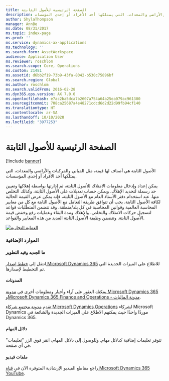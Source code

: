 ```yaml
---
title: الصفحة الرئيسية للأصول الثابتة
description: الأصول الثابتة هي أصناف لها قيمة، مثل المباني والمركبات والأراضي والمعدات، التي يمتلكها أحد الأفراد أو إحدى المؤسسات.
author: ShylaThompson
manager: AnnBe
ms.date: 08/31/2017
ms.topic: index-page
ms.prod: ''
ms.service: dynamics-ax-applications
ms.technology: ''
ms.search.form: AssetWorkspace
audience: Application User
ms.reviewer: roschlom
ms.search.scope: Core, Operations
ms.custom: 21481
ms.assetid: d6bb2f19-73b9-43fa-8042-b530c75896bf
ms.search.region: Global
ms.author: roschlom
ms.search.validFrom: 2016-02-28
ms.dyn365.ops.version: AX 7.0.0
ms.openlocfilehash: e7ac2ba5dca7b2607a754a64a25ea079ac961300
ms.sourcegitcommit: 708ca25687a4e48271cdcd6d2d22d99fb94cf140
ms.translationtype: HT
ms.contentlocale: ar-SA
ms.lasthandoff: 10/10/2020
ms.locfileid: "3977253"
---
```

# <a name="fixed-assets-home-page"></a>الصفحة الرئيسية للأصول الثابتة

[!include [banner](../includes/banner.md)]

الأصول الثابتة هي أصناف لها قيمة، مثل المباني والمركبات والأراضي والمعدات، التي يمتلكها أحد الأفراد أو إحدى المؤسسات. 

يمكن إعداد وإدخال معلومات الامتلاك للأصول الثابتة، ثم إدارتها بواسطة إهلاكها وتعيين حد رسملة لتحديد الإهلاك. ويمكن حساب تعديلات على الأصول الثابتة، وكذلك التخلص منها. عند استخدام دفتر الأستاذ العام مع الأصول الثابتة، فإنه يمكن عرض القيمة الحالية لكافة الأصول الثابتة. يجب أن تتوافق طريقة التعامل مع الأصول الثابتة مع كلٍ من معايير المحاسبة العالمية وقوانين المحاسبة في كل بلد/منطقة. وقد تتضمن المتطلبات قواعد لتسجيل حركات الامتلاك والتخلص، والإهلاك ومدة البقاء وعمليات رفع وخفض قيمة الأصول الثابتة. وتتضمن وظيفة الأصول الثابتة العديد من هذه المعايير والقواعد.

[![العملية التجارية](./media/FA-process.PNG)](./media/FA-process.PNG)



### <a name="additional-resources"></a>الموارد الإضافية

#### <a name="whats-new-and-in-development"></a>ما الجديد وقيد التطوير

انتقل إلى [خطط إصدار Microsoft Dynamics 365](https://go.microsoft.com/fwlink/?linkid=2010158) للاطلاع على الميزات الجديدة التي تم التخطيط لإصدارها.‬ 

#### <a name="blogs"></a>المدونات

يمكنك العثور على آراء وأخبار ومعلومات أخرى في [مدونة Microsoft Dynamics 365](https://community.dynamics.com/b/msftdynamicsblog?c=Enterprise) و[Microsoft Dynamics 365 Finance and Operations - مدونة الماليات](https://community.dynamics.com/365/financeandoperations/b/financials).

تقدم [مدونة مجتمع شركاء Microsoft Dynamics Operations](https://community.dynamics.com/partner/b/operationspartnercommunityblog) لشركاء Microsoft Dynamics موردًا واحدًا حيث يمكنهم الاطلاع على الميزات الجديدة والشائعة في Dynamics 365.

#### <a name="task-guides"></a>دلائل المهام
تتوفر تعليمات إضافية كدلائل مهام. وللوصول إلى دلائل المهام، انقر فوق الزر "تعليمات" في أي صفحة.

#### <a name="videos"></a>ملفات فيديو

راجع مقاطع الفيديو الإرشادية المتوفرة الآن في [قناة Microsoft Dynamics 365 YouTube](https://www.youtube.com/channel/UCJGCg4rB3QSs8y_1FquelBQ).






